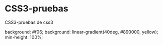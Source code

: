 CSS3-pruebas
============

CSS3-pruebas de css3

background: #f06;
background: linear-gradient(40deg, #890000, yellow);
min-height: 100%;